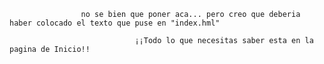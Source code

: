                     no se bien que poner aca... pero creo que deberia haber colocado el texto que puse en "index.hml"    

                                ¡¡Todo lo que necesitas saber esta en la pagina de Inicio!!       